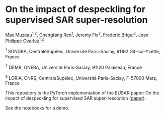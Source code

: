 # On the impact of despeckling for supervised SAR super-resolution

[Max Muzeau<sup>1,2</sup>](https://scholar.google.fr/citations?user=66GPGlEAAAAJ&hl=fr), [Chengfang Ren<sup>1</sup>](https://sites.google.com/view/chengfangren/home), [Jeremy Fix<sup>3</sup>](https://research.centralesupelec.fr/jeremy.fix/), [Frederic Brigui<sup>2</sup>](https://ieeexplore.ieee.org/author/37401545200), 
[Jean Philippe Ovarlez<sup>1,2</sup>](https://www.jeanphilippeovarlez.com/)

<sup>1</sup> SONDRA, CentraleSupélec, Université Paris-Saclay, 91192 Gif-sur-Yvette, France

<sup>2</sup> DEMR, ONERA, Université Paris-Saclay, 91120 Palaiseau, France

<sup>3</sup> LORIA, CNRS, CentraleSupélec, Université Paris-Saclay, F-57000 Metz, France

This repository is the PyTorch implementation of the EUSAR paper: On the impact of despeckling for supervised SAR super-resolution ([paper](https://www.jeanphilippeovarlez.com/publications/ewExternalFiles/Papier_Superresolution.pdf)).

See the notebooks for a demo. 
